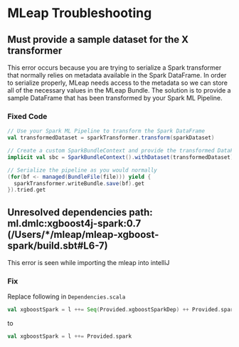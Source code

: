 # MLeap Troubleshooting

## Must provide a sample dataset for the X transformer

This error occurs because you are trying to serialize a Spark
transformer that normally relies on metadata available in the Spark
DataFrame. In order to serialize properly, MLeap needs access to the
metadata so we can store all of the necessary values in the MLeap
Bundle. The solution is to provide a sample DataFrame that has been
transformed by your Spark ML Pipeline.

### Fixed Code

```scala
// Use your Spark ML Pipeline to transform the Spark DataFrame
val transformedDataset = sparkTransformer.transform(sparkDataset)

// Create a custom SparkBundleContext and provide the transformed DataFrame
implicit val sbc = SparkBundleContext().withDataset(transformedDataset)

// Serialize the pipeline as you would normally
(for(bf <- managed(BundleFile(file))) yield {
  sparkTransformer.writeBundle.save(bf).get
}).tried.get
```

## Unresolved dependencies path: ml.dmlc:xgboost4j-spark:0.7 (/Users/*/mleap/mleap-xgboost-spark/build.sbt#L6-7)

This error is seen while importing the mleap into intelliJ

### Fix
Replace following in `Dependencies.scala`
```scala
val xgboostSpark = l ++= Seq(Provided.xgboostSparkDep) ++ Provided.spark
```
to 
```scala
val xgboostSpark = l ++= Provided.spark
```
